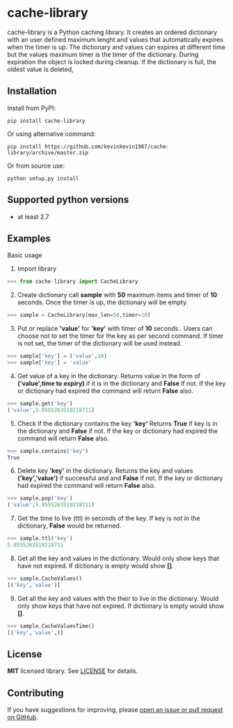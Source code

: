 # cache-library
cache-library is a Python caching library. It creates an ordered dictionary with an user defined maximum lenght and values that automatically expires when the timer is up. The dictionary and values can expires at different time but the values maximum timer is the timer of the dictionary. During expiration the object is locked during cleanup. If the dictionary is full, the oldest value is deleted,

## Installation

Install from PyPI:
```
pip install cache-library
```
Or using alternative command:
```
pip install https://github.com/kevinkevin1987/cache-library/archive/master.zip
```
Or from source use:
```
python setup.py install
```

## Supported python versions

* at least 2.7

## Examples

Basic usage
1) Import library
```python
>>> from cache-library import CacheLibrary
```
2) Create dictionary call **sample** with **50** maximum items and timer of **10** seconds. Once the timer is up, the dictionary will be empty. 
```python
>>> sample = CacheLibrary(max_len=50,timer=10)
```
3) Put or replace **'value'** for **'key'** with timer of **10** seconds..
   Users can choose not to set the timer for the key as per second command. If timer is not set, the timer of the dictionary will be used instead.  
```python
>>> sample['key'] = ('value',10)
>>> sample['key'] = 'value'
```
4) Get value of a key in the dictionary.
   Returns value in the form of **('value',time to expiry)** if it is in the dictionary and **False** if not. If the key or dictionary had expired the command will return **False** also.
```python
>>> sample.get('key')
('value',5.9555263519218711)
```
5) Check if the dictionary contains the key **'key'**
   Returns **True** if key is in the dictionary and **False** if not. If the key or dictionary had expired the command will return **False** also.
```python
>>> sample.contains('key')
True
```
6) Delete key **'key'** in the dictionary.
   Returns the key and values **('key','value')** if successful and and **False** if not. If the key or dictionary had expired the command will return         **False** also.
```python
>>> sample.pop('key')
('value',5.9555263519218711)
```
7) Get the time to live (ttl) in seconds of the key.
   If key is not in the dictionary, **False** would be returned.
```python
>>> sample.ttl('key')
5.9555263519218711
```
8) Get all the key and values in the dictionary.
   Would only show keys that have not expired. If dictionary is empty would show **[]**.
```python
>>> sample.CacheValues()
[('key','value')]
```
9) Get all the key and values with the their to live in the dictionary.
   Would only show keys that have not expired. If dictionary is empty would show **[]**.
```python
>>> sample.CacheValuesTime()
[('key','value',)]
```

## License

**MIT** licensed library. See [LICENSE](LICENSE) for details.

## Contributing

If you have suggestions for improving, please [open an issue or
pull request on GitHub](https://github.com/duboviy/minicache/).
